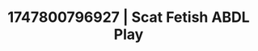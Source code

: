 ---
categories:
- Gangbang fantasy
- Unspoken desires
- Virtual lover intimacy
- Erotic silhouette
- Lip gloss fantasy
image: /assets/images/1747800796927.jpg
layout: post
seo:
  description: Featured content with artistic Scat Fetish, ABDL Play. HD images available.
  keywords: Scat Fetish, ABDL Play
  og_image: /assets/images/1747800796927.jpg
  schema_type: VisualArtwork
tags:
- ABDL Play
- '#1747800796927'
- Scat Fetish
title: 1747800796927 | Scat Fetish ABDL Play
---